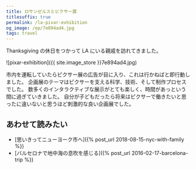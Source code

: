 ```yaml
---
title: ロサンゼルスとピクサー展
titlesuffix: true
permalink: /la-pixar-exhibition
og_image: /ep/7e894ad4.jpg
tags: travel
---
```


Thanksgiving の休日をつかって LA にいる親戚を訪れてきました。

![pixar-exhibition]({{ site.image_store }}7e894ad4.jpg)

市内を運転していたらピクサー展の広告が目に入り、これは行かねばと即行動しました。
企画展のテーマはピクサーを支える科学、技術、そして制作プロセスでした。
数多くのインタラクティブな展示がとても楽しく、時間があっという間に過ぎていきました。
自分が子どもだったら将来はピクサーで働きたいと思ったに違いないと思うほど刺激的な良い企画展でした。

## あわせて読みたい

- [思いきってニューヨーク市へ]({% post_url 2018-08-15-nyc-with-family %})
- [バルセロナで地中海の息吹を感じる]({% post_url 2016-02-17-barcelona-trip %})
